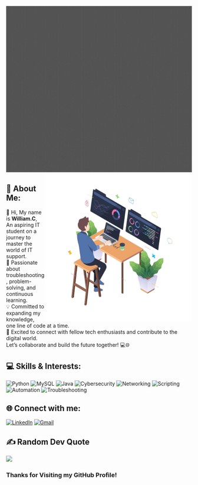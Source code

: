 
<img src="https://raw.githubusercontent.com/Will2380/Will2380/main/.github/gif/intro_gif.gif" alt="MasterHead" width="1000" height="450"/>

<img align="right" alt="Coding" width="400" src="https://raw.githubusercontent.com/Will2380/Will2380/main/.github/gif/coding-vector.png"/>

## 💫 About Me: 
👋 Hi, My name is **William.C**, An aspiring IT student on a journey to master the world of IT support.<br> 🌟 Passionate about troubleshooting, problem-solving, and continuous learning.<br> 💡 Committed to expanding my knowledge, one line of code at a time.<br> 🚀 Excited to connect with fellow tech enthusiasts and contribute to the digital world.<br> Let’s collaborate and build the future together! 💻🌐

## 💻 Skills & Interests:
![Python](https://img.shields.io/badge/python-3670A0?style=for-the-badge&logo=python&logoColor=ffdd54) ![MySQL](https://img.shields.io/badge/mysql-%2300f.svg?style=for-the-badge&logo=mysql&logoColor=white) ![Java](https://img.shields.io/badge/java-%23ED8B00.svg?style=for-the-badge&logo=java&logoColor=white) ![Cybersecurity](https://img.shields.io/badge/cybersecurity-%230175C2.svg?style=for-the-badge&logo=cybersecurity&logoColor=white) ![Networking](https://img.shields.io/badge/networking-%23323330.svg?style=for-the-badge&logo=networking&logoColor=white) ![Scripting](https://img.shields.io/badge/scripting-%230095D5.svg?style=for-the-badge&logo=scripting&logoColor=white) ![Automation](https://img.shields.io/badge/automation-%23ED8B00.svg?style=for-the-badge&logo=automation&logoColor=white) ![Troubleshooting](https://img.shields.io/badge/troubleshooting-%23430098.svg?style=for-the-badge&logo=troubleshooting&logoColor=white)

## 🌐 Connect with me:
[![LinkedIn](https://img.shields.io/badge/LinkedIn-%230077B5.svg?logo=linkedin&logoColor=white)](https://linkedin.com/in/mohammed-shibil-5350b61a3) [![Gmail](https://img.shields.io/badge/Gmail-%23FF0000.svg?logo=gmail&logoColor=white)](https://linkedin.com/in/mohammed-shibil-5350b61a3)

## ✍️ Random Dev Quote
![](https://quotes-github-readme.vercel.app/api?type=horizontal&theme=radical)


### Thanks for Visiting my GitHub Profile!

<!--
**Will2380/Will2380** is a ✨ _special_ ✨ repository because its `README.md` (this file) appears on your GitHub profile.

Here are some ideas to get you started:

- 🔭 I’m currently working on ...
- 🌱 I’m currently learning ...
- 👯 I’m looking to collaborate on ...
- 🤔 I’m looking for help with ...
- 💬 Ask me about ...
- 📫 How to reach me: ...
- 😄 Pronouns: ...
- ⚡ Fun fact: ...
-->
